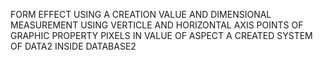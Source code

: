 FORM EFFECT USING A CREATION VALUE AND DIMENSIONAL MEASUREMENT USING VERTICLE AND HORIZONTAL AXIS POINTS OF GRAPHIC PROPERTY PIXELS IN VALUE OF ASPECT A CREATED SYSTEM OF DATA2 INSIDE DATABASE2
